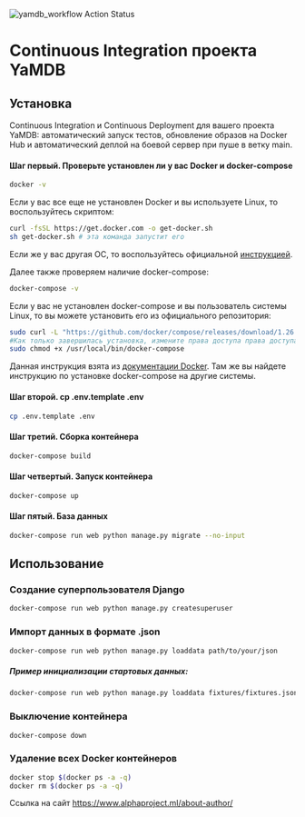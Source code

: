 ![yamdb_workflow Action Status](https://github.com/Ramonof/yamdb_final/workflows/yamdb%20workflow/badge.svg)
# Continuous Integration проекта YaMDB

## Установка
Continuous Integration и Continuous Deployment для вашего проекта YaMDB: автоматический запуск тестов, обновление образов на Docker Hub и автоматический деплой на боевой сервер при пуше в ветку main.
#### Шаг первый. Проверьте установлен ли у вас Docker и docker-compose

```bash
docker -v
```
Если у вас все еще не установлен Docker и вы используете Linux, то воспользуйтесь скриптом:
```bash
curl -fsSL https://get.docker.com -o get-docker.sh
sh get-docker.sh # эта команда запустит его
```
Если же у вас другая ОС, то воспользуйтесь официальной [инструкцией](https://docs.docker.com/engine/install/).

Далее также проверяем наличие docker-compose:
```bash
docker-compose -v
```
Если у вас не установлен docker-compose и вы пользователь системы Linux, то вы можете установить его из официального репозитория:
```bash
sudo curl -L "https://github.com/docker/compose/releases/download/1.26.2/docker-compose-$(uname -s)-$(uname -m)" -o /usr/local/bin/docker-compose
#Как только завершилась установка, измените права доступа права доступа
sudo chmod +x /usr/local/bin/docker-compose
```
Данная инструкция взята из [документации Docker](https://docs.docker.com/engine/install/). Там же вы найдете инструкцию по установке docker-compose на другие системы.

#### Шаг второй. cp .env.template .env
```bash
cp .env.template .env
```
#### Шаг третий. Сборка контейнера
```bash
docker-compose build
```
#### Шаг четвертый. Запуск контейнера
```bash
docker-compose up
```
#### Шаг пятый. База данных
```bash
docker-compose run web python manage.py migrate --no-input
```
## Использование
### Создание суперпользователя Django
```bash
docker-compose run web python manage.py createsuperuser
```
### Импорт данных в формате .json
```bash
docker-compose run web python manage.py loaddata path/to/your/json
```
##### Пример инициализации стартовых данных:
```bash
docker-compose run web python manage.py loaddata fixtures/fixtures.json
```
### Выключение контейнера
```bash
docker-compose down
```
### Удаление всех Docker контейнеров
```bash
docker stop $(docker ps -a -q)
docker rm $(docker ps -a -q)
```
Ссылка на сайт https://www.alphaproject.ml/about-author/
